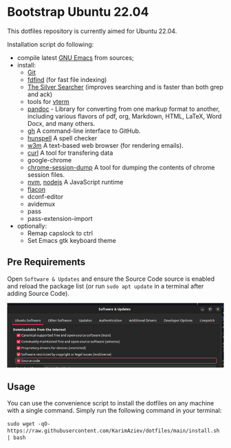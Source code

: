 # Bootstrap Ubuntu 22.04

This dotfiles repository is currently aimed for Ubuntu 22.04.

Installation script do following:

  - compile latest [GNU Emacs](https://www.gnu.org/software/emacs/) from
    sources;
  - install:
      - [Git](https://git-scm.com/)
      - [fdfind](https://github.com/sharkdp/fd) (for fast file indexing)
      - [The Silver
        Searcher](https://github.com/ggreer/the_silver_searcher)
        (improves searching and is faster than both grep and ack)
      - tools for [vterm](https://github.com/akermu/emacs-libvterm)
      - [pandoc](https://pandoc.org/installing.html) - Library for
        converting from one markup format to another, including various
        flavors of pdf, org, Markdown, HTML, LaTeX, Word Docx, and many
        others.
      - [gh](https://cli.github.com/manual/) A command-line interface to
        GitHub.
      - [hunspell](http://hunspell.github.io/) A spell checker
      - [w3m](http://w3m.sourceforge.net/) A text-based web browser (for
        rendering emails).
      - [curl](https://curl.se/) A tool for transfering data
      - google-chrome
      - [chrome-session-dump](https://github.com/lemnos/chrome-session-dump)
        A tool for dumping the contents of chrome session files.
      - [nvm](https://github.com/nvm-sh/nvm),
        [nodejs](https://nodejs.org/en/) A JavaScript runtime
      - [flacon](https://help.ubuntu.ru/wiki/flacon)
      - dconf-editor
      - avidemux
      - pass
      - pass-extension-import
  - optionally:
      - Remap capslock to ctrl
      - Set Emacs gtk keyboard theme

## Pre Requirements

Open `Software & Updates` and ensure the Source Code source is enabled
and reload the package list (or run `sudo apt update` in a terminal
after adding Source Code).

![](./example.png)

## Usage

You can use the convenience script to install the dotfiles on any
machine with a single command. Simply run the following command in your
terminal:

    sudo wget -qO- https://raw.githubusercontent.com/KarimAziev/dotfiles/main/install.sh | bash
